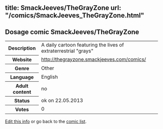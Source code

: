 title: SmackJeeves/TheGrayZone
url: "/comics/SmackJeeves_TheGrayZone.html"
---
Dosage comic SmackJeeves/TheGrayZone
-----------------------------------------

<p id="msg"></p>
<script type="text/javascript">
if (window.location.search === '?edit_info_mail=sent_ok') {
  var elem = document.getElementById("msg");
  elem.innerHTML = 'Edited information sucessfully sent for review, which is usually done daily. Thanks!';
  elem.className = 'ok';
}
</script>
<table class="comicinfo">
<tr>
<th>Description</th><td>A daily cartoon featuring the lives of extraterrestrial &quot;grays&quot;</td>
</tr>
<tr>
<th>Website</th><td><a href="http://thegrayzone.smackjeeves.com/comics/">http://thegrayzone.smackjeeves.com/comics/</a></td>
</tr>
<tr>
<th>Genre</th><td>Other</td>
</tr>
<tr>
<th>Language</th><td>English</td>
</tr>
<tr>
<th>Adult content</th><td>no</td>
</tr>
<tr>
<th>Status</th><td>ok on 22.05.2013</td>
</tr>
<tr>
<th>Votes</th><td>0</td>
</tr>
</table>

[Edit this info](SmackJeeves_TheGrayZone_edit.html) or go back to the [comic list](../comic-index.html).
